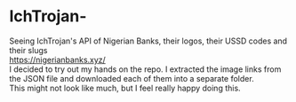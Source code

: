 # IchTrojan-
Seeing IchTrojan's API of Nigerian Banks, their logos, their USSD codes and their slugs   
https://nigerianbanks.xyz/  
I decided to try out my hands on the repo. 
I extracted the image links from the JSON file and downloaded each of them into a separate folder.  
This might not look like much, but I feel really happy doing this. 
